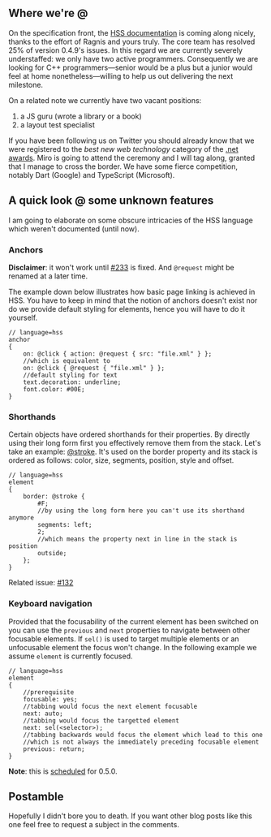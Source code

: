 Where we're @
-------------

On the specification front, the [HSS documentation](http://hss.axrproject.org/)
is coming along nicely, thanks to the effort of Ragnis and yours truly. The core
team has resolved 25% of version 0.4.9's issues. In this regard we are currently
severely understaffed: we only have two active programmers. Consequently we are
looking for C++ programmers—senior would be a plus but a junior would feel at
home nonetheless—willing to help us out delivering the next milestone.

On a related note we currently have two vacant positions:

1. a JS guru (wrote a library or a book)
2. a layout test specialist

If you have been following us on Twitter you should already know that we were
registered to the *best new web technology* category of the
[.net awards](http://www.thenetawards.com/).
Miro is going to attend the ceremony and I will tag along, granted that I
manage to cross the border.
We have some fierce competition, notably Dart (Google) and TypeScript
(Microsoft).

A quick look @ some unknown features
------------------------------------

I am going to elaborate on some obscure intricacies of the HSS language which
weren't documented (until now).

### Anchors
**Disclaimer**: it won't work until [#233](https://github.com/axr/core/issues/233)
is fixed. And `@request` might be renamed at a later time.

The example down below illustrates how basic page linking is achieved in HSS.
You have to keep in mind that the notion of anchors doesn't exist nor do we
provide default styling for elements, hence you will have to do it yourself.

	// language=hss
	anchor
	{
		on: @click { action: @request { src: "file.xml" } };
		//which is equivalent to
		on: @click { @request { "file.xml" } };
		//default styling for text
		text.decoration: underline;
		font.color: #00E;
	}

### Shorthands
Certain objects have ordered shorthands for their properties. By directly using
their long form first you effectively remove them from the stack. Let's take an
example: [@stroke](http://hss.axrproject.org/@stroke). It's used on the border
property and its stack is ordered as follows: color, size, segments, position,
style and offset.

	// language=hss
	element
	{
		border: @stroke {
			#F;
			//by using the long form here you can't use its shorthand anymore
			segments: left;
			2;
			//which means the property next in line in the stack is position
			outside;
		};
	}

Related issue: [#132](https://github.com/axr/core/issues/132)

### Keyboard navigation
Provided that the focusability of the current element has been switched on you
can use the `previous` and `next` properties to navigate between other
focusable elements. If `sel()` is used to target multiple elements or
an unfocusable element the focus won't change. In the following example we
assume `element` is currently focused.

	// language=hss
	element
	{
		//prerequisite
		focusable: yes;
		//tabbing would focus the next element focusable
		next: auto;
		//tabbing would focus the targetted element
		next: sel(<selector>);
		//tabbing backwards would focus the element which lead to this one
		//which is not always the immediately preceding focusable element
		previous: return;
	}

**Note**: this is [scheduled](http://wiki.axrproject.org/roadmap) for 0.5.0.

Postamble
---------

Hopefully I didn't bore you to death. If you want other blog posts like
this one feel free to request a subject in the comments.
